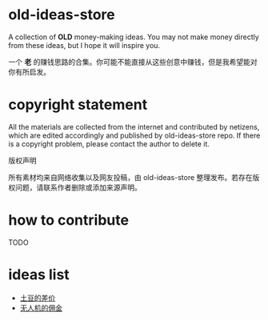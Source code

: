 # old-ideas-store
A collection of **OLD** money-making ideas. You may not make money directly from these ideas, but I hope it will inspire you.

一个 **老** 的赚钱思路的合集。你可能不能直接从这些创意中赚钱，但是我希望能对你有所启发。

# copyright statement

All the materials are collected from the internet and contributed by netizens, which are edited accordingly and published by old-ideas-store repo. If there is a copyright problem, please contact the author to delete it.

版权声明

所有素材均来自网络收集以及网友投稿，由 old-ideas-store 整理发布。若存在版权问题，请联系作者删除或添加来源声明。

# how to contribute

TODO

# ideas list

- [土豆的差价](https://github.com/CrossLee/old-ideas-store/wiki/%E5%9C%9F%E8%B1%86%E7%9A%84%E5%B7%AE%E4%BB%B7)
- [无人机的佣金](https://github.com/CrossLee/old-ideas-store/wiki/%E6%97%A0%E4%BA%BA%E6%9C%BA%E7%9A%84%E4%BD%A3%E9%87%91)
